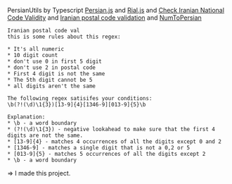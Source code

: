 PersianUtils by Typescript [Persian.js](https://github.com/HamedFathi/persian.js) and [Rial.js](https://github.com/HamedFathi/rial.js) and [Check Iranian National Code Validity](https://gist.github.com/ebraminio/5292017) and [Iranian postal code validation](https://stackoverflow.com/questions/48719799/iranian-postal-code-validation) and [NumToPersian](https://github.com/HamedFathi/NumToPersian) 
        
```
Iranian postal code val
this is some rules about this regex:

* It's all numeric
* 10 digit count
* don't use 0 in first 5 digit
* don't use 2 in postal code
* First 4 digit is not the same
* The 5th digit cannot be 5
* all digits aren't the same
```
```
The following regex satisifes your conditions:
\b(?!(\d)\1{3})[13-9]{4}[1346-9][013-9]{5}\b
```
```
Explanation:
* \b - a word boundary
* (?!(\d)\1{3}) - negative lookahead to make sure that the first 4 digits are not the same.
* [13-9]{4} - matches 4 occurrences of all the digits except 0 and 2
* [1346-9] - matches a single digit that is not a 0,2 or 5
* [013-9]{5} - matches 5 occurrences of all the digits except 2
* \b - a word boundary
```

=> I made this project.

